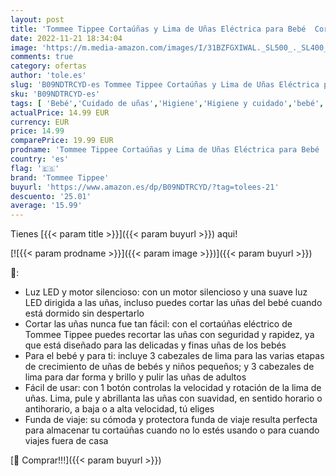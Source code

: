 ```yaml
---
layout: post
title: 'Tommee Tippee Cortaúñas y Lima de Uñas Eléctrica para Bebé  Cortaúñas para Niños a Pilas con Luz LED y Seis Cabezales Limadores para Uso en Bebés y en Adultos  Clear  423772'
date: 2022-11-21 18:34:04
image: 'https://m.media-amazon.com/images/I/31BZFGXIWAL._SL500_._SL400_.jpg'
comments: true
category: ofertas
author: 'tole.es'
slug: 'B09NDTRCYD-es Tommee Tippee Cortaúñas y Lima de Uñas Eléctrica para Bebé...'
sku: 'B09NDTRCYD-es'
tags: [ 'Bebé','Cuidado de uñas','Higiene','Higiene y cuidado','bebé','bebés','tommee','tommee tippee','🇪🇸', ]
actualPrice: 14.99 EUR
currency: EUR
price: 14.99
comparePrice: 19.99 EUR
prodname: 'Tommee Tippee Cortaúñas y Lima de Uñas Eléctrica para Bebé  Cortaúñas para Niños a Pilas con Luz LED y Seis Cabezales Limadores para Uso en Bebés y en Adultos  Clear  423772'
country: 'es'
flag: '🇪🇸'
brand: 'Tommee Tippee'
buyurl: 'https://www.amazon.es/dp/B09NDTRCYD/?tag=tolees-21'
descuento: '25.01'
average: '15.99'
---
```


Tienes [{{< param title >}}]({{< param buyurl >}}) aqui!

[![{{< param prodname >}}]({{< param image >}})]({{< param buyurl >}})

🔎:

- Luz LED y motor silencioso: con un motor silencioso y una suave luz LED dirigida a las uñas, incluso puedes cortar las uñas del bebé cuando está dormido sin despertarlo
- Cortar las uñas nunca fue tan fácil: con el cortaúñas eléctrico de Tommee Tippee puedes recortar las uñas con seguridad y rapidez, ya que está diseñado para las delicadas y finas uñas de los bebés
- Para el bebé y para ti: incluye 3 cabezales de lima para las varias etapas de crecimiento de uñas de bebés y niños pequeños; y 3 cabezales de lima para dar forma y brillo y pulir las uñas de adultos
- Fácil de usar: con 1 botón controlas la velocidad y rotación de la lima de uñas. Lima, pule y abrillanta las uñas con suavidad, en sentido horario o antihorario, a baja o a alta velocidad, tú eliges
- Funda de viaje: su cómoda y protectora funda de viaje resulta perfecta para almacenar tu cortaúñas cuando no lo estés usando o para cuando viajes fuera de casa

[🛒 Comprar!!!]({{< param buyurl >}})
